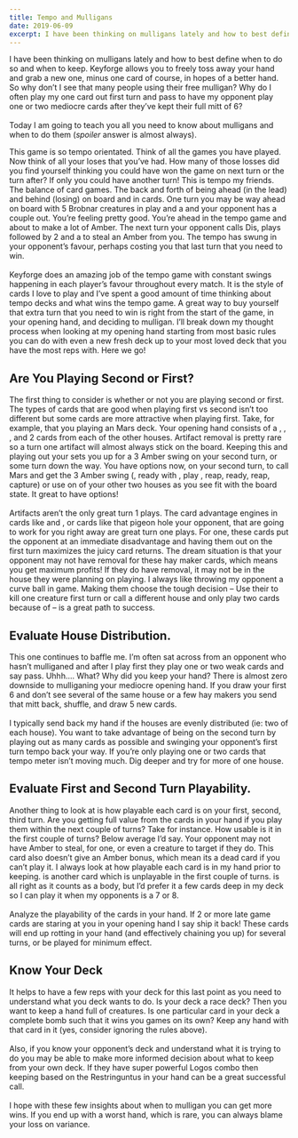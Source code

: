 ```yaml
---
title: Tempo and Mulligans
date: 2019-06-09
excerpt: I have been thinking on mulligans lately and how to best define when to do so and when to keep. Keyforge allows you to freely toss away your hand and grab a new one, minus one card of course, in hopes of a better hand. So why don’t I see that many people using their free mulligan? Why do I often play my one card out first turn and pass to have my opponent play one or two mediocre cards after they’ve kept their full mitt of 6?...
---
```


I have been thinking on mulligans lately and how to best define when to do so and when to keep. Keyforge allows you to freely toss away your hand and grab a new one, minus one card of course, in hopes of a better hand. So why don’t I see that many people using their free mulligan? Why do I often play my one card out first turn and pass to have my opponent play one or two mediocre cards after they’ve kept their full mitt of 6?
<br/>
<br/>
Today I am going to teach you all you need to know about mulligans and when to do them (*spoiler* answer is almost always).


<BigCard name="ronnie wristclocks" caption="Tempo Master"/>

This game is so tempo orientated. Think of all the games you have played. Now think of all your loses that you’ve had. How many of those losses did you find yourself thinking you could have won the game on next turn or the turn after? If only you could have another turn! This is tempo my friends. The balance of card games. The back and forth of being ahead (in the lead) and behind (losing) on board and in cards. One turn you may be way ahead on board with 5 Brobnar creatures in play and a <Card name="Warchest"/> and your opponent has a couple <Card name="Urchins"/> out. You’re feeling pretty good. You’re ahead in the tempo game and about to make a lot of Amber. The next turn your opponent calls Dis, plays <Card name="Gateway to Dis"/> followed by 2 <Card name="Succubus"/> and a <Card name="Shooler"/> to steal an Amber from you. The tempo has swung in your opponent’s favour, perhaps costing you that last turn that you need to win.
<br/>
<br/>
Keyforge does an amazing job of the tempo game with constant swings happening in each player’s favour throughout every match. It is the style of cards I love to play and I’ve spent a good amount of time thinking about tempo decks and what wins the tempo game. A great way to buy yourself that extra turn that you need to win is right from the start of the game, in your opening hand, and deciding to mulligan. I’ll break down my thought process when looking at my opening hand starting from most basic rules you can do with even a new fresh deck up to your most loved deck that you have the most reps with. Here we go!


<BigCard name="commpod" caption="Can you hear me now!?"/>

## Are You Playing Second or First?

The first thing to consider is whether or not you are playing second or first. The types of cards that are good when playing first vs second isn’t too different but some cards are more attractive when playing first. Take, for example, that you playing an Mars deck. Your opening hand consists of a <Card name="Commpod"/>, <Card name='John Smyth'/>, <Card name="Grabber Jammer"/>, and 2 cards from each of the other houses. Artifact removal is pretty rare so a turn one artifact will almost always stick on the board. Keeping this and playing out your <Card name="Commpod"/> sets you up for a 3 Amber swing on your second turn, or some turn down the way. You have options now, on your second turn, to call Mars and get the 3 Amber swing (<Card name="John Smyth"/>, ready with <Card name="Commpod"/>, play <Card name="Grabber jammer"/>, reap, ready, reap, capture) or use on of your other two houses as you see fit with the board state. It great to have options!
<br/>
<br/>
Artifacts aren’t the only great turn 1 plays. The card advantage engines in cards like <Card name="Mother"/> and <Card name="Tocsin"/>, or cards like <Card name="Ember Imp"/> that pigeon hole your opponent, that are going to work for you right away are great turn one plays. For one, these cards put the opponent at an immediate disadvantage and having them out on the first turn maximizes the juicy card returns. The dream situation is that your opponent may not have removal for these hay maker cards, which means you get maximum profits! If they do have removal, it may not be in the house they were planning on playing. I always like throwing my opponent a curve ball in game. Making them choose the tough decision – Use their <Card name="Poison Wave"/> to kill one creature first turn or call a different house and only play two cards because of <Card name="Ember Imp"/> – is a great path to success.

<XCards :names="['John Smyth', 'Grabber Jammer']" caption="great tempo combo"/>

## Evaluate House Distribution.

This one continues to baffle me. I’m often sat across from an opponent who hasn’t mulliganed and after I play first they play one or two weak cards and say pass. Uhhh…. What? Why did you keep your hand? There is almost zero downside to mulliganing your mediocre opening hand. If you draw your first 6 and don’t see several of the same house or a few hay makers you send that mitt back, shuffle, and draw 5 new cards.
<br/>
<br/>
I typically send back my hand if the houses are evenly distributed (ie: two of each house). You want to take advantage of being on the second turn by playing out as many cards as possible and swinging your opponent’s first turn tempo back your way. If you’re only playing one or two cards that tempo meter isn’t moving much. Dig deeper and try for more of one house.

<BigCard name="one stood against many"/>

## Evaluate First and Second Turn Playability.

Another thing to look at is how playable each card is on your first, second, third turn. Are you getting full value from the cards in your hand if you play them within the next couple of turns? Take <Card name="Nerve Blast"/> for instance. How usable is it in the first couple of turns? Below average I’d say. Your opponent may not have Amber to steal, for one, or even a creature to target if they do. This card also doesn’t give an Amber bonus, which mean its a dead card if you can’t play it. I always look at how playable each card is in my hand prior to keeping. <Card name="Bait and Switch"/> is another card which is unplayable in the first couple of turns. <Card name="Charette"/> is all right as it counts as a body, but I’d prefer it a few cards deep in my deck so I can play it when my opponents is a 7 or 8.
<br/>
<br/>
Analyze the playability of the cards in your hand. If 2 or more late game cards are staring at you in your opening hand I say ship it back! These cards will end up rotting in your hand (and effectively chaining you up) for several turns, or be played for minimum effect.

<BigCard name="restringuntus" caption="Uhh… That house you’re going to beat me with."/>

## Know Your Deck

It helps to have a few reps with your deck for this last point as you need to understand what you deck wants to do. Is your deck a race deck? Then you want to keep a hand full of creatures. Is one particular card in your deck a complete bomb such that it wins you games on its own? Keep any hand with that card in it (yes, consider ignoring the rules above).
<br/>
<br/>
Also, if you know your opponent’s deck and understand what it is trying to do you may be able to make more informed decision about what to keep from your own deck. If they have super powerful Logos combo then keeping based on the Restringuntus in your hand can be a great successful call.
<br/>
<br/>
I hope with these few insights about when to mulligan you can get more wins. If you end up with a worst hand, which is rare, you can always blame your loss on variance.

<XCards :names="['positron bolt','quixo','library of bab', 'mother','phase shift', 'dimension door', 'crystal hive']" caption="I won because of my skill!"/>

<XCards :names="['firespitter','bait and switch','warsong', 'gateway to dis','gongoozle']" caption="I lost because of variance"/>


